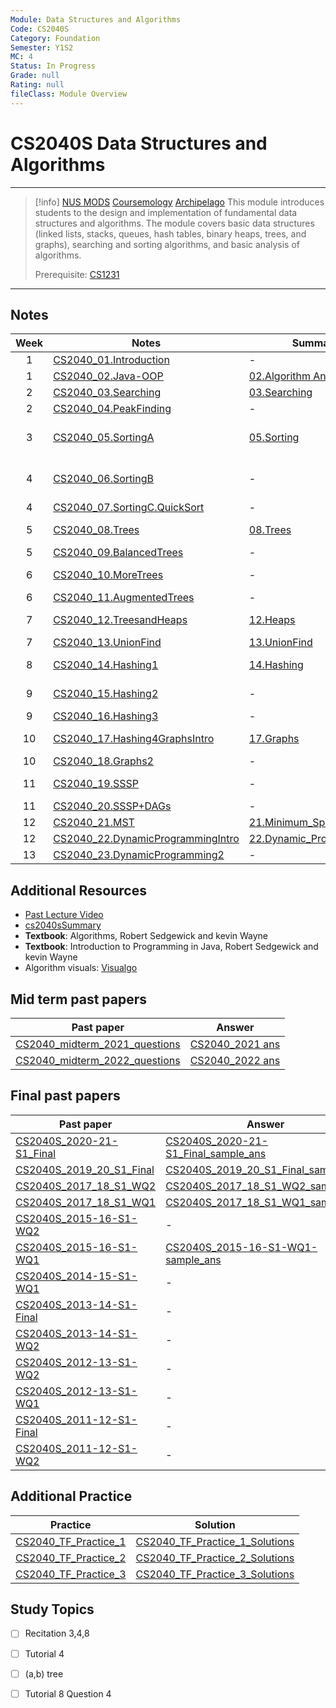 ```yaml
---
Module: Data Structures and Algorithms
Code: CS2040S
Category: Foundation
Semester: Y1S2
MC: 4
Status: In Progress
Grade: null
Rating: null
fileClass: Module Overview
---
```

# CS2040S Data Structures and Algorithms
---
>[!info] [NUS MODS](https://nusmods.com/modules/CS2040S/data-structures-and-algorithms) [Coursemology](https://coursemology.org/courses/2455) [Archipelago](https://archipelago.rocks/student/app/studentDB/student/63c4e83541119035f3e16c22/token/a027b948-aca3-4ee7-af02-3af5b9264a8f)
>This module introduces students to the design and implementation of fundamental data structures and algorithms. The module covers basic data structures (linked lists, stacks, queues, hash tables, binary heaps, trees, and graphs), searching and sorting algorithms, and basic analysis of algorithms.
>
>Prerequisite: [CS1231](CS1231.md)

---

## Notes

| Week | Notes                                                                      | Summary                                                               | Recitation                                                                                            | Tutorial                                                                                                                        |
|:----:| -------------------------------------------------------------------------- | --------------------------------------------------------------------- | ----------------------------------------------------------------------------------------------------- | ------------------------------------------------------------------------------------------------------------------------------- |
|  1   | [CS2040_01.Introduction](Notes/CS2040_01.Introduction.pdf)                      | -                                                                     | -                                                                                                     | -                                                                                                                               |
|  1   | [CS2040_02.Java-OOP](Notes/CS2040_02.Java-OOP.pdf)                               | [02.Algorithm Analysis](MyNotes/02.Algorithm%20Analysis.md)                                                                     | -                                                                                                     | -                                                                                                                               |
|  2   | [CS2040_03.Searching](Notes/CS2040_03.Searching.pdf)                             | [03.Searching](MyNotes/03.Searching.md)                   | -                                                                                                     | -                                                                                                                               |
|  2   | [CS2040_04.PeakFinding](Notes/CS2040_04.PeakFinding.pdf)                         | -                 | -                                                                                                     | -                                                                                                                               |
|  3   | [CS2040_05.SortingA](Notes/CS2040_05.SortingA.pdf)                               | [05.Sorting](MyNotes/05.Sorting.md)                             | [CS2040_Recitation+01](CS2040_Recitation+01.pdf)<br>[CS2040_Rec01Solution](CS2040_Rec01Solution.md)   | [CS2040_tut01](CS2040_tut01.pdf)<br>[CS2040_tut01solution](CS2040_tut01solution.md)<br>[CS2040_tut1_soln](CS2040_tut1_soln.pdf) |
|  4   | [CS2040_06.SortingB](Notes/CS2040_06.SortingB.pdf)                               | -                                                                     | [CS2040_Recitation+02](CS2040_Recitation+02.pdf)<br>[CS2040_Rec02Solution](CS2040_Rec02Solution.pptx) | [CS2040_tut02](CS2040_tut02.pdf)<br>[CS2040_tut02solution](CS2040_tut02solution.md)<br>[CS2040_tut2_soln](CS2040_tut2_soln.pdf) |
|  4   | [CS2040_07.SortingC.QuickSort](Notes/CS2040_07.SortingC.QuickSort.pdf)           | -                                                                     | -                                                                                                     | -                                                                                                                               |
|  5   | [CS2040_08.Trees](Notes/CS2040_08.Trees.pdf)                                     | [08.Trees](MyNotes/08.Trees.md)                                 | [CS2040_Recitation+03](CS2040_Recitation+03.pdf)<br>[CS2040_R3](CS2040_R3.pptx)                       | [CS2040_tut03](CS2040_tut03.pdf)<br>[CS2040_tut3_soln](CS2040_tut3_soln.pdf)                                                    |
|  5   | [CS2040_09.BalancedTrees](Notes/CS2040_09.BalancedTrees.pdf)                     | -                                                                     | -                                                                                                     | -                                                                                                                               |
|  6   | [CS2040_10.MoreTrees](Notes/CS2040_10.MoreTrees.pdf)                             | -                                                                     | [CS2040_Recitation+04](CS2040_Recitation+04.pdf)<br>[CS2040_R4](CS2040_R4.pptx)                       | [CS2040_tut4](CS2040_tut4.pdf)<br>[CS2040_tut4_soln](CS2040_tut4_soln.pdf)                                                      |
|  6   | [CS2040_11.AugmentedTrees](Notes/CS2040_11.AugmentedTrees.pdf)                   | -                                                                     | -                                                                                                     | -                                                                                                                               |
|  7   | [CS2040_12.TreesandHeaps](Notes/CS2040_12.TreesandHeaps.pdf)                     | [12.Heaps](MyNotes/12.Heaps.md)                                 | [CS2040_Recitation+05](CS2040_Recitation+05.pdf)<br>[CS2040_R5](CS2040_R5.pptx)                       | [CS2040_tut5](CS2040_tut5.pdf)<br>[CS2040_tut5_soln](CS2040_tut5_soln.pdf)                                                      |
|  7   | [CS2040_13.UnionFind](Notes/CS2040_13.UnionFind.pdf)                             | [13.UnionFind](MyNotes/13.UnionFind.md)                         | -                                                                                                     | -                                                                                                                               |
|  8   | [CS2040_14.Hashing1](Notes/CS2040_14.Hashing1.pdf)                               | [14.Hashing](MyNotes/14.Hashing.md)                             | [CS2040_Recitation+06](CS2040_Recitation+06.pdf)                                                      | [CS2040_tut06](CS2040_tut06.pdf)<br>[CS2040_tut6_soln](CS2040_tut6_soln.pdf)                                                    |
|  9   | [CS2040_15.Hashing2](Notes/CS2040_15.Hashing2.pdf)                               | -                                                                     | [CS2040_Recitation+07](CS2040_Recitation+07.pdf)                                                      | [CS2040_tut07](CS2040_tut07.pdf)<br>[CS2040_tut7_soln](Tutorial/tut7/CS2040_tut7_soln.pdf)                                                                                                |
|  9   | [CS2040_16.Hashing3](Notes/CS2040_16.Hashing3.pdf)                               | -                                                                     | -                                                                                                     | -                                                                                                                               |
|  10  | [CS2040_17.Hashing4GraphsIntro](Notes/CS2040_17.Hashing4GraphsIntro.pdf)         | [17.Graphs](MyNotes/17.Graphs.md)                               | -                                                                                                     | [CS2040_tut8](CS2040_tut8.pdf)<br>[CS2040_tut8_soln](CS2040_tut8_soln.pdf)                                                      |
|  10  | [CS2040_18.Graphs2](Notes/CS2040_18.Graphs2.pdf)                                 | -                                                                     | -                                                                                                     | -                                                                                                                               |
|  11  | [CS2040_19.SSSP](Notes/CS2040_19.SSSP.pdf)                                       | -                                                                     | [CS2040_Recitation+08](CS2040_Recitation+08.pdf)                                                      | [CS2040_tut9](CS2040_tut9.pdf)<br>[CS2040_tut9_soln](CS2040_tut9_soln.pdf)                                                      |
|  11  | [CS2040_20.SSSP+DAGs](Notes/CS2040_20.SSSP+DAGs.pdf)                             | -                                                                     | -                                                                                                     | -                                                                                                                               |
|  12  | [CS2040_21.MST](Notes/CS2040_21.MST.pdf)                                         | [21.Minimum_Spanning_Tree](MyNotes/21.Minimum_Spanning_Tree.md) | [CS2040_Recitation+09](CS2040_Recitation+09.pdf)                                                      | [CS2040_tut10](CS2040_tut10.pdf)                                                                                                |
|  12  | [CS2040_22.DynamicProgrammingIntro](Notes/CS2040_22.DynamicProgrammingIntro.pdf) | [22.Dynamic_Programming](MyNotes/22.Dynamic_Programming.md)     | -                                                                                                     | -                                                                                                                               |
|  13  | [CS2040_23.DynamicProgramming2](Notes/CS2040_23.DynamicProgramming2.pdf)   | -                                                                     |  -                                                                                                     | [CS2040_tut11](Tutorial/tut11/CS2040_tut11.pdf)                                                                                                                                |


## Additional Resources

- [Past Lecture Video](https://www.youtube.com/watch?v=YDFfsX4Qs-A&list=PLgpwqdiEMkHA0pU_uspC6N88RwMpt9rC8&index=2)
- [cs2040sSummary ](cs2040sSummary%20.pdf)
- **Textbook**: Algorithms, Robert Sedgewick and kevin Wayne
- **Textbook**: Introduction to Programming in Java, Robert Sedgewick and kevin Wayne
- Algorithm visuals: [Visualgo](https://visualgo.net)

## Mid term past papers

| Past paper                     | Answer           |
| ------------------------------ | ---------------- |
| [CS2040_midterm_2021_questions](CS2040_midterm_2021_questions.pdf) | [CS2040_2021 ans](CS2040_2021%20ans.pdf) |
| [CS2040_midterm_2022_questions](CS2040_midterm_2022_questions.pdf) | [CS2040_2022 ans](CS2040_2022%20ans.pdf) |

## Final past papers

| Past paper                                                      | Answer                                                                                |
| --------------------------------------------------------------- | ------------------------------------------------------------------------------------- |
| [CS2040S_2020-21-S1_Final](Finals/CS2040S_2020-21-S1_Final.pdf) | [CS2040S_2020-21-S1_Final_sample_ans](Finals/CS2040S_2020-21-S1_Final_sample_ans.pdf) |
| [CS2040S_2019_20_S1_Final](Finals/CS2040S_2019_20_S1_Final.pdf) | [CS2040S_2019_20_S1_Final_sample_ans](Finals/CS2040S_2019_20_S1_Final_sample_ans.pdf) |
| [CS2040S_2017_18_S1_WQ2](Finals/CS2040S_2017_18_S1_WQ2.pdf)     | [CS2040S_2017_18_S1_WQ2_sample_ans](Finals/CS2040S_2017_18_S1_WQ2_sample_ans.pdf)     |
| [CS2040S_2017_18_S1_WQ1](Finals/CS2040S_2017_18_S1_WQ1.pdf)     | [CS2040S_2017_18_S1_WQ1_sample_ans](Finals/CS2040S_2017_18_S1_WQ1_sample_ans.pdf)     |
| [CS2040S_2015-16-S1-WQ2](Finals/CS2040S_2015-16-S1-WQ2.pdf)     | -                                                                                     |
| [CS2040S_2015-16-S1-WQ1](Finals/CS2040S_2015-16-S1-WQ1.pdf)     | [CS2040S_2015-16-S1-WQ1-sample_ans](Finals/CS2040S_2015-16-S1-WQ1-sample_ans.pdf)     |
| [CS2040S_2014-15-S1-WQ1](Finals/CS2040S_2014-15-S1-WQ1.pdf)     | -                                                                                     |
| [CS2040S_2013-14-S1-Final](Finals/CS2040S_2013-14-S1-Final.pdf) | -                                                                                     |
| [CS2040S_2013-14-S1-WQ2](Finals/CS2040S_2013-14-S1-WQ2.pdf)     | -                                                                                     |
| [CS2040S_2012-13-S1-WQ2](Finals/CS2040S_2012-13-S1-WQ2.pdf)     | -                                                                                     |
| [CS2040S_2012-13-S1-WQ1](Finals/CS2040S_2012-13-S1-WQ1.pdf)     | -                                                                                     |
| [CS2040S_2011-12-S1-Final](Finals/CS2040S_2011-12-S1-Final.pdf) | -                                                                                     |
| [CS2040S_2011-12-S1-WQ2](Finals/CS2040S_2011-12-S1-WQ2.pdf)     | -                                                                                      |

## Additional Practice

| Practice                                                               | Solution                                                                                   |
| ---------------------------------------------------------------------- | ------------------------------------------------------------------------------------------ |
| [CS2040_TF_Practice_1](Additional%20Practice/CS2040_TF_Practice_1.pdf) | [CS2040_TF_Practice_1_Solutions](Additional%20Practice/CS2040_TF_Practice_1_Solutions.pdf) |
| [CS2040_TF_Practice_2](Additional%20Practice/CS2040_TF_Practice_2.pdf) | [CS2040_TF_Practice_2_Solutions](Additional%20Practice/CS2040_TF_Practice_2_Solutions.pdf) |
| [CS2040_TF_Practice_3](Additional%20Practice/CS2040_TF_Practice_3.pdf) | [CS2040_TF_Practice_3_Solutions](Additional%20Practice/CS2040_TF_Practice_3_Solutions.pdf) |
## Study Topics


- [ ] Recitation 3,4,8
- [ ] Tutorial 4
- [ ] (a,b) tree
- [ ] Tutorial 8 Question 4



